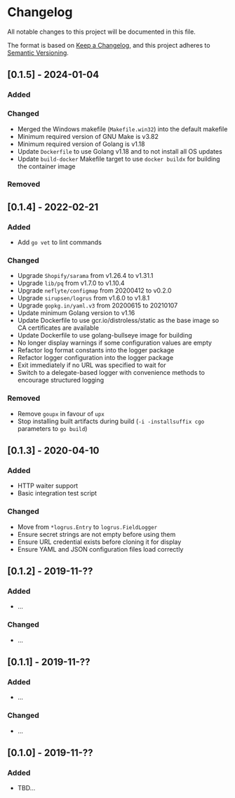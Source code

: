 # Changelog
All notable changes to this project will be documented in this file.

The format is based on [Keep a Changelog](https://keepachangelog.com/en/1.0.0/),
and this project adheres to [Semantic Versioning](https://semver.org/spec/v2.0.0.html).

## [0.1.5] - 2024-01-04
### Added

### Changed
- Merged the Windows makefile (`Makefile.win32`) into the default makefile
- Minimum required version of GNU Make is v3.82
- Minimum required version of Golang is v1.18
- Update `Dockerfile` to use Golang v1.18 and to not install all OS updates
- Update `build-docker` Makefile target to use `docker buildx` for building the container image

### Removed

## [0.1.4] - 2022-02-21
### Added
- Add `go vet` to lint commands

### Changed
- Upgrade `Shopify/sarama` from v1.26.4 to v1.31.1
- Upgrade `lib/pq` from v1.7.0 to v1.10.4
- Upgrade `neflyte/configmap` from 20200412 to v0.2.0
- Upgrade `sirupsen/logrus` from v1.6.0 to v1.8.1
- Upgrade `gopkg.in/yaml.v3` from 20200615 to 20210107
- Update minimum Golang version to v1.16
- Update Dockerfile to use gcr.io/distroless/static as the base image so CA certificates are available
- Update Dockerfile to use golang-bullseye image for building
- No longer display warnings if some configuration values are empty
- Refactor log format constants into the logger package
- Refactor logger configuration into the logger package
- Exit immediately if no URL was specified to wait for
- Switch to a delegate-based logger with convenience methods to encourage structured logging

### Removed
- Remove `goupx` in favour of `upx`
- Stop installing built artifacts during build (`-i -installsuffix cgo` parameters to `go build`)

## [0.1.3] - 2020-04-10
### Added
- HTTP waiter support
- Basic integration test script

### Changed
- Move from `*logrus.Entry` to `logrus.FieldLogger`
- Ensure secret strings are not empty before using them
- Ensure URL credential exists before cloning it for display
- Ensure YAML and JSON configuration files load correctly

## [0.1.2] - 2019-11-??
### Added
- ...

### Changed
- ...

## [0.1.1] - 2019-11-??
### Added
- ...

### Changed
- ...

## [0.1.0] - 2019-11-??
### Added
- TBD...
